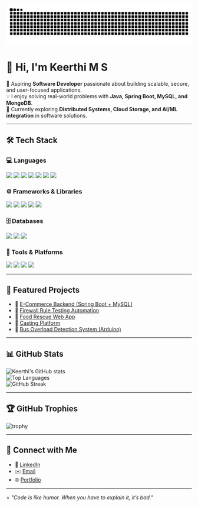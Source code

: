 ![GitHub Contribution Graph](https://raw.githubusercontent.com/Keerthims13/Keerthims13/output/github-contribution-grid-snake.svg)


# 👋 Hi, I'm Keerthi M S  

🚀 Aspiring **Software Developer** passionate about building scalable, secure, and user-focused applications.  
💡 I enjoy solving real-world problems with **Java, Spring Boot, MySQL, and MongoDB**.  
🌱 Currently exploring **Distributed Systems, Cloud Storage, and AI/ML integration** in software solutions.  

---

## 🛠️ Tech Stack  

### 💻 Languages  
<p align="left">
  <img src="https://skillicons.dev/icons?i=java" height="50"/>
  <img src="https://skillicons.dev/icons?i=c" height="50"/>
  <img src="https://skillicons.dev/icons?i=javascript" height="50"/>
  <img src="https://skillicons.dev/icons?i=dart" height="50"/>
  <img src="https://skillicons.dev/icons?i=html" height="50"/>
  <img src="https://skillicons.dev/icons?i=css" height="50"/>
  <img src="https://skillicons.dev/icons?i=sql" height="50"/>
</p>

### ⚙️ Frameworks & Libraries  
<p align="left">
  <img src="https://skillicons.dev/icons?i=spring" height="50"/>
  <img src="https://skillicons.dev/icons?i=express" height="50"/>
  <img src="https://skillicons.dev/icons?i=bootstrap" height="50"/>
  <img src="https://skillicons.dev/icons?i=flutter" height="50"/>
  <img src="https://img.shields.io/badge/Selenium-43B02A?style=for-the-badge&logo=selenium&logoColor=white" height="40"/>
</p>

### 🗄️ Databases  
<p align="left">
  <img src="https://skillicons.dev/icons?i=mysql" height="50"/>
  <img src="https://skillicons.dev/icons?i=mongodb" height="50"/>
  <img src="https://skillicons.dev/icons?i=firebase" height="50"/>
</p>

### 🔧 Tools & Platforms  
<p align="left">
  <img src="https://skillicons.dev/icons?i=github" height="50"/>
  <img src="https://skillicons.dev/icons?i=git" height="50"/>
  <img src="https://skillicons.dev/icons?i=postman" height="50"/>
  <img src="https://img.icons8.com/color/48/xampp.png" height="50"/>
</p>

---

## 📌 Featured Projects  

- 🔹 [E-Commerce Backend (Spring Boot + MySQL)](https://github.com/Keerthims13/Ecommerce-Backend-Website)  
- 🔹 [Firewall Rule Testing Automation](https://github.com/Keerthims13/Firewall-Rule-Testing-Automation)  
- 🔹 [Food Rescue Web App](https://github.com/Keerthims13/Food-Rescue-App)  
- 🔹 [Casting Platform](https://github.com/Keerthims13/casting-platform)  
- 🔹 [Bus Overload Detection System (Arduino)](https://github.com/Keerthims13/Bus-overload-detection-system)  

---

## 📊 GitHub Stats  

![Keerthi's GitHub stats](https://github-readme-stats.vercel.app/api?username=Keerthims13&show_icons=true&theme=radical)  
![Top Languages](https://github-readme-stats.vercel.app/api/top-langs/?username=Keerthims13&layout=compact&theme=radical)  
![GitHub Streak](https://github-readme-streak-stats.herokuapp.com/?user=Keerthims13&theme=radical)  

---

## 🏆 GitHub Trophies  

![trophy](https://github-profile-trophy.vercel.app/?username=Keerthims13&theme=onedark&margin-w=15&margin-h=15)  

---

## 🤝 Connect with Me  

- 💼 [LinkedIn](https://www.linkedin.com/in/keerthi-m-s-b9b694218)  
- ✉️ [Email](mailto:keerthims1303@gmail.com)  
- 🌐 [Portfolio](https://yourportfolio.com)  

---

⭐ *"Code is like humor. When you have to explain it, it’s bad."*
